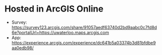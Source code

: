 # Hosted in ArcGIS Online
- Survey: https://survey123.arcgis.com/share/91057aedf63740d2bd9aabc0c7fd8d6e?portalUrl=https://uwaterloo.maps.arcgis.com
- App: https://experience.arcgis.com/experience/dc641b5a03374b3d81bfdbe9aa0edb98/
